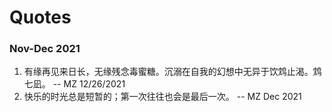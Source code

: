 Quotes
===

### Nov-Dec 2021

1. 有缘再见来日长，无缘残念毒蜜糖。沉溺在自我的幻想中无异于饮鸩止渴。鸩七凪。 -- MZ 12/26/2021
1. 快乐的时光总是短暂的；第一次往往也会是最后一次。 -- MZ Dec 2021
